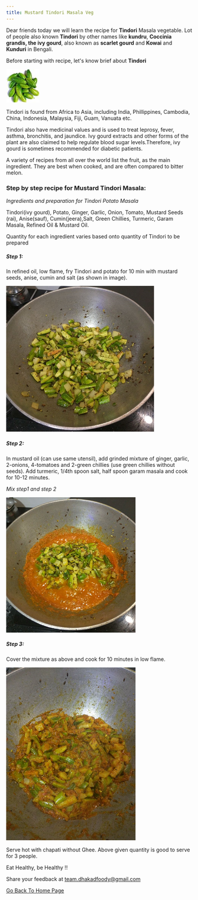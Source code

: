 ```yaml
---
title: Mustard Tindori Masala Veg
---
```


Dear friends today we will learn the recipe for **Tindori** Masala vegetable. Lot of people also known **Tindori** by other names like **kundru**, **Coccinia grandis, the ivy gourd**, also known as **scarlet gourd** and **Kowai** and **Kunduri** in Bengali.

Before starting with recipe, let's know brief about **Tindori**

![Tindori](/img/tindori.png "Tindori")

Tindori is found from Africa to Asia, including India, Phillippines, Cambodia, China, Indonesia, Malaysia, Fiji, Guam, Vanuata etc.

Tindori also have medicinal values and is used to treat leprosy, fever, asthma, bronchitis, and jaundice. Ivy gourd extracts and other forms of the plant are also claimed to help regulate blood sugar levels.Therefore, ivy gourd is sometimes recommended for diabetic patients.

A variety of recipes from all over the world list the fruit, as the main ingredient. They are best when cooked, and are often compared to bitter melon.


### Step by step recipe for Mustard Tindori Masala:


*Ingredients and preparation for Tindori Potato Masala*

Tindori(ivy gourd), Potato, Ginger, Garlic, Onion, Tomato, Mustard Seeds (rai), Anise(sauf), Cumin(jeera),Salt, Green Chillies, Turmeric, Garam Masala, Refined Oil & Mustard Oil.

Quantity for each ingredient varies based onto quantity of Tindori to be prepared

##### Step 1:

In refined oil, low flame, fry Tindori and potato for 10 min with mustard seeds, anise, cumin and salt (as shown in image).

![Tindori](/img/TMS1.png "first image")

##### Step 2:

In mustard oil (can use same utensil), add grinded mixture of ginger, garlic, 2-onions, 4-tomatoes and 2-green chillies (use green chillies without seeds). Add turmeric, 1/4th spoon salt, half spoon garam masala and cook for 10-12 minutes.

*Mix step1 and step 2*

![Tindori](/img/TMS2.png "second image")


##### Step 3:

Cover the mixture as above and cook for 10 minutes in low flame.

![Tindori](/img/TMS3.png "third image")


Serve hot with chapati without Ghee. Above given quantity is good to serve for 3 people.


Eat Healthy, be Healthy !!

Share your feedback at team.dhakadfoody@gmail.com

[Go Back To Home Page]({{site.baseurl}})
